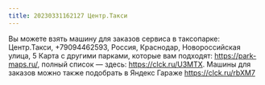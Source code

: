 ```yaml
---
title: 20230331162127 Центр.Такси
---
```


Вы можете взять машину для заказов сервиса в таксопарке: Центр.Такси,
+79094462593,
Россия, Краснодар, Новороссийская улица, 5
Карта с другими парками, которые вам подходят: https://park-maps.ru/, полный список — здесь: https://clck.ru/U3MTX.
Машины для заказов можно также подобрать в Яндекс Гараже https://clck.ru/rbXM7